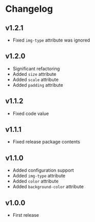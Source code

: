 # Changelog

## v1.2.1

  * Fixed `img-type` attribute was ignored

## v1.2.0

  * Significant refactoring
  * Added `size` attribute
  * Added `scale` attribute
  * Added `padding` attribute

## v1.1.2

  * Fixed code value

## v1.1.1

  * Fixed release package contents

## v1.1.0

  * Added configuration support
  * Added `img-type` attribute
  * Added `color` attribute
  * Added `background-color` attribute

## v1.0.0

  * First release
